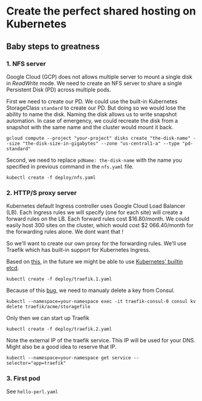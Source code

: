 # Create the perfect shared hosting on Kubernetes

## Baby steps to greatness

### 1. NFS server
Google Cloud (GCP) does not allows multiple server to mount a single disk in _ReadWrite_ mode. We need to create an NFS server to share a single Persistent Disk (PD) across multiple pods.

First we need to create our PD. We could use the built-in Kubernetes StorageClass `standard` to create our PD. But doing so we would lose the ability to name the disk. Naming the disk allows us to write snapshot automation. In case of emergency, we could recreate the disk from a snapshot with the same name and the cluster would mount it back.

`gcloud compute --project "your-project" disks create "the-disk-name" --size "the-disk-size-in-gigabytes" --zone "us-central1-a" --type "pd-standard"`

Second, we need to replace `pdName: the-disk-name` with the name you specified in previous command in the `nfs.yaml` file.

`kubectl create -f deploy/nfs.yaml`

### 2. HTTP/S proxy server
Kubernetes default Ingress controller uses Google Cloud Load Balancer (LB). Each Ingress rules we will specify (one for each site) will create a forward rules on the LB. Each forward rules cost $16.80/month. We could easily host 300 sites on the cluster, which would cost $2 066.40/month for the forwarding rules alone. We dont want that !

So we'll want to create our own proxy for the forwarding rules. We'll use Traefik which has built-in support for Kubernetes Ingress.

Based on [this](https://blog.osones.com/en/kubernetes-traefik-and-lets-encrypt-at-scale.html), in the future we might be able to use [Kubernetes' builtin etcd](https://github.com/containous/traefik/issues/926).

`kubectl create -f deploy/traefik.1.yaml`

Because of this [bug](https://github.com/containous/traefik/issues/927), we need to manualy delete a key from Consul.

`kubectl --namespace=your-namespace exec -it traefik-consul-0 consul kv delete traefik/acme/storagefile`

Only then we can start up Traefik

`kubectl create -f deploy/traefik.2.yaml`

Note the external IP of the traefik service. This IP will be used for your DNS. Might also be a good idea to reserve that IP.

`kubectl --namespace=your-namespace get service --selector="app=traefik"`

### 3. First pod
See `hello-perl.yaml`